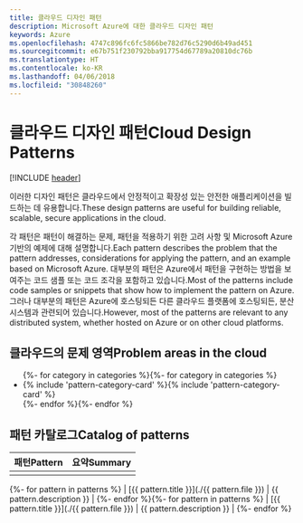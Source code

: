 ```yaml
---
title: 클라우드 디자인 패턴
description: Microsoft Azure에 대한 클라우드 디자인 패턴
keywords: Azure
ms.openlocfilehash: 4747c896fc6fc5866be782d76c5290d6b49ad451
ms.sourcegitcommit: e67b751f230792bba917754d67789a20810dc76b
ms.translationtype: HT
ms.contentlocale: ko-KR
ms.lasthandoff: 04/06/2018
ms.locfileid: "30848260"
---
```

# <a name="cloud-design-patterns"></a><span data-ttu-id="d2023-104">클라우드 디자인 패턴</span><span class="sxs-lookup"><span data-stu-id="d2023-104">Cloud Design Patterns</span></span>

[!INCLUDE [header](../../_includes/header.md)]

<span data-ttu-id="d2023-105">이러한 디자인 패턴은 클라우드에서 안정적이고 확장성 있는 안전한 애플리케이션을 빌드하는 데 유용합니다.</span><span class="sxs-lookup"><span data-stu-id="d2023-105">These design patterns are useful for building reliable, scalable, secure applications in the cloud.</span></span>

<span data-ttu-id="d2023-106">각 패턴은 패턴이 해결하는 문제, 패턴을 적용하기 위한 고려 사항 및 Microsoft Azure 기반의 예제에 대해 설명합니다.</span><span class="sxs-lookup"><span data-stu-id="d2023-106">Each pattern describes the problem that the pattern addresses, considerations for applying the pattern, and an example based on Microsoft Azure.</span></span> <span data-ttu-id="d2023-107">대부분의 패턴은 Azure에서 패턴을 구현하는 방법을 보여주는 코드 샘플 또는 코드 조각을 포함하고 있습니다.</span><span class="sxs-lookup"><span data-stu-id="d2023-107">Most of the patterns include code samples or snippets that show how to implement the pattern on Azure.</span></span> <span data-ttu-id="d2023-108">그러나 대부분의 패턴은 Azure에 호스팅되든 다른 클라우드 플랫폼에 호스팅되든, 분산 시스템과 관련되어 있습니다.</span><span class="sxs-lookup"><span data-stu-id="d2023-108">However, most of the patterns are relevant to any distributed system, whether hosted on Azure or on other cloud platforms.</span></span>

## <a name="problem-areas-in-the-cloud"></a><span data-ttu-id="d2023-109">클라우드의 문제 영역</span><span class="sxs-lookup"><span data-stu-id="d2023-109">Problem areas in the cloud</span></span>

<ul id="categories" class="panel">
<span data-ttu-id="d2023-110">{%- for category in categories %}</span><span class="sxs-lookup"><span data-stu-id="d2023-110">{%- for category in categories %}</span></span>
    <li>
    <span data-ttu-id="d2023-111">{% include 'pattern-category-card' %}</span><span class="sxs-lookup"><span data-stu-id="d2023-111">{% include 'pattern-category-card' %}</span></span>
    </li>
<span data-ttu-id="d2023-112">{%- endfor %}</span><span class="sxs-lookup"><span data-stu-id="d2023-112">{%- endfor %}</span></span>
</ul>

## <a name="catalog-of-patterns"></a><span data-ttu-id="d2023-113">패턴 카탈로그</span><span class="sxs-lookup"><span data-stu-id="d2023-113">Catalog of patterns</span></span>

| <span data-ttu-id="d2023-114">패턴</span><span class="sxs-lookup"><span data-stu-id="d2023-114">Pattern</span></span> | <span data-ttu-id="d2023-115">요약</span><span class="sxs-lookup"><span data-stu-id="d2023-115">Summary</span></span> |
|---------|---------|
|         |         |

<span data-ttu-id="d2023-116">{%- for pattern in patterns %} | [{{ pattern.title }}](./{{ pattern.file }}) | {{ pattern.description }} | {%- endfor %}</span><span class="sxs-lookup"><span data-stu-id="d2023-116">{%- for pattern in patterns %} | [{{ pattern.title }}](./{{ pattern.file }}) | {{ pattern.description }} | {%- endfor %}</span></span>
